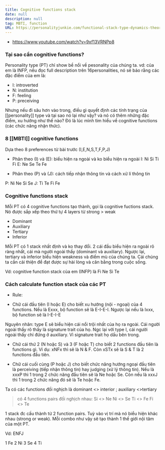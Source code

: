 ```yaml
---
title: Cognitive functions stack
date: null
description: null
tag: MBTI, function
URL: https://personalityjunkie.com/functional-stack-type-dynamics-theory/
---
```


* https://www.youtube.com/watch?v=9xf13VRNPp8

###  Tại sao cần cognitive functions?
 Personality type (PT) chỉ show bề nổi về pesonality của chúng ta. 
 vd: của em là INFP, nếu đọc full description trên 16personalities, nó sẽ bảo rằng các đặc điểm của em là:
 + I: introverted
 + N: institution
 + F: feeling
 + P: preceiving

 Nhưng nếu đi sâu hơn vào trong, điều gì quyết định các tính trạng của [[personality]] type và tại sao nó lại như vậy? và nó có thêm những đặc điểm, xu hướng như thế nào? Đó là lúc mình tìm hiểu về cognitive functions (các chức năng nhận thức).

 ### 8 [[MBTI]] cognitive functions 

 Dựa theo 8 preferences từ bài trước (I,E,N,S,T,F,P,J)
 - Phân theo (I) và (E): biểu hiện ra ngoài và ko biểu hiện ra ngoài
 I: Ni Si Ti Fi
 E: Ne Se Te Fe
 
 - Phân theo (P) và (J): cách tiếp nhận thông tin và cách xử lí thông tin 
 
 P: Ni Ne Si Se
 J: Ti Te Fi Fe
 

### Cognitive functions stack 

 Mỗi PT có 4 cognitive functions tạo thành, gọi là cognitive fuctions stack. Nó được sắp xếp theo thứ tự 4 layers từ strong > weak 

 + Dominant
 + Auxiliary
 + Tertiary
 + Inferior

 Mỗi PT có 1 stack nhất định và ko thay đổi. 2 cái đầu biểu hiện ra ngoài rõ ràng nhất, cái mà người ngoài thấy (dominant và auxiliary). Ngược lại, tertiary và inferior biểu hiện weakness và điểm mù của chúng ta. Cái chúng ta cần cải thiện để đạt được sự hài lòng và cân bằng trong cuộc sống.

Vd: cognitive function stack của em (INFP) là Fi Ne Si Te
 
### Cách calculate function stack của các PT

- Rule:
+ Chữ cái đầu tiên (I hoặc E) cho biết xu hướng (nội - ngoại) của 4 functions. Nếu là Exxx, bộ function sẽ là E-I-E-I. Ngược lại nếu là Ixxx, bộ function sẽ là I-E-I-E

Nguyên nhân: type E sẽ biểu hiện cái nổi trội nhất của họ ra ngoài. Cái người ngoài thấy rõ thấy là signature trait của họ. Ngc lại với type I, cái người ngoài thấy chỉ đứng ở auxiliary. Vì signature trait họ dấu bên trong.

+ Chữ cái thứ 2 (N hoặc S) và 3 (F hoặc T) cho biết 2 functions đầu tiên là functions gì. Ví dụ: xNFx thì sẽ là N & F. Còn xSTx sẽ là S & T là 2 functions đầu tiên.

+ Chữ cái cuối cùng (P hoặc J) cho biết chức năng hướng ngoại đầu tiên là perceiving (tiếp nhận thông tin) hay judging (xử lý thông tin). Nếu là xxxP thì 1 trong 2 chức năng đầu tiên sẽ là Ne hoặc Se. Còn nếu là xxxJ thì 1 trong 2 chức năng đó sẽ là Te hoặc Fe.

Ta có các functions đối nghịch là dominant <> interior ; auxiliary <>tertiary

> có 4 functions pairs đối nghịch nhau:
Si <> Ne
Ni <> Se
Ti <> Fe
Fi <> Te

1 stack đc cấu thành từ 2 function pairs. Tuỳ vào vị trí mà nó biểu hiện khác nhau (strong or weak). Mỗi combo như vậy sẽ tạo thành 1 thế giới nội tâm của một PT.

Vd: ENFJ

1 Fe
2 Ni
3 Se
4 Ti

